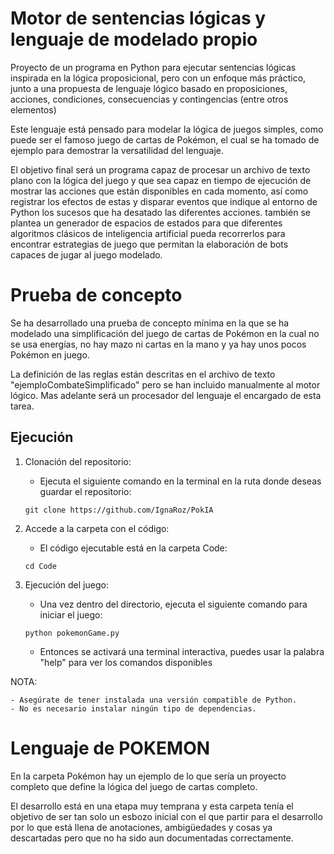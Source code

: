 # Motor de sentencias lógicas y lenguaje de modelado propio

Proyecto de un programa en Python para ejecutar sentencias lógicas inspirada en la lógica proposicional, pero con un enfoque más práctico, junto a una propuesta de lenguaje lógico basado en proposiciones, acciones, condiciones, consecuencias y contingencias (entre otros elementos)

Este lenguaje está pensado para modelar la lógica de juegos simples, como puede ser el famoso juego de cartas de Pokémon, el cual se ha tomado de ejemplo para demostrar la versatilidad del lenguaje.

El objetivo final será un programa capaz de procesar un archivo de texto plano con la lógica del juego y que sea capaz en tiempo de ejecución de mostrar las acciones que están disponibles en cada momento, así como registrar los efectos de estas y disparar eventos que indique al entorno de Python los sucesos que ha desatado las diferentes acciones.
también se plantea un generador de espacios de estados para que diferentes algoritmos clásicos de inteligencia artificial pueda recorrerlos para encontrar estrategias de juego que permitan la elaboración de bots capaces de jugar al juego modelado.


# Prueba de concepto

Se ha desarrollado una prueba de concepto mínima en la que se ha modelado una simplificación del juego de cartas de Pokémon en la cual no se usa energías, no hay mazo ni cartas en la mano y ya hay unos pocos Pokémon en juego.

La definición de las reglas están descritas en el archivo de texto "ejemploCombateSimplificado" pero se han incluido manualmente al motor lógico. Mas adelante será un procesador del lenguaje el encargado de esta tarea.

## Ejecución

1. Clonación del repositorio:
    - Ejecuta el siguiente comando en la terminal en la ruta donde deseas guardar el repositorio:
    ```
    git clone https://github.com/IgnaRoz/PokIA
    ```

2. Accede a la carpeta con el código:
    - El código ejecutable está en la carpeta Code:
    ```
    cd Code
    ```

3. Ejecución del juego:
    - Una vez dentro del directorio, ejecuta el siguiente comando para iniciar el juego:
    ```
    python pokemonGame.py
    ```
    - Entonces se activará una terminal interactiva, puedes usar la palabra "help" para ver los comandos disponibles

NOTA:

    - Asegúrate de tener instalada una versión compatible de Python.        
    - No es necesario instalar ningún tipo de dependencias.

# Lenguaje de POKEMON

En la carpeta Pokémon hay un ejemplo de lo que sería un proyecto completo que define la lógica del juego de cartas completo.

El desarrollo está en una etapa muy temprana y esta carpeta tenía el objetivo de ser tan solo un esbozo inicial con el que partir para el desarrollo por lo que está llena de anotaciones, ambigüedades y cosas ya descartadas pero que no ha sido aun documentadas correctamente.
